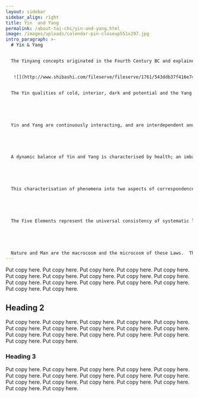 ```yaml
---
layout: sidebar
sidebar_align: right
title: Yin  and Yang
permalink: /about-tai-chi/yin-and-yang.html
image: /images/uploads/calendar-pin-closeup551x297.jpg
intro_paragraph: >-
  # Yin & Yang


  The Yinyang concepts originated in the Fourth Century BC and explained natural phenomena as the 'ceaseless rise and fall of opposite yet complementary forces'.  Yin and Yang are strictly translated as the shady side of a hill (Yin) and the sunny side of a hill (Yang). 


   ![](http://www.shibashi.com/fileserve/fileserve/1761/543ddb37f416e743ecf707682cd837560d41b32b/index.html)


  The Yin qualities of cold, interior, dark and potential and the Yang qualities of light, heat, exterior, rising and activity exist in relation to each other. 


   


  Yin and Yang are continuously interacting, and are interdependent and transformative of each other. 


   


  A dynamic balance of Yin and Yang is characterised by health; an imbalance by disease.  


   


  This characterisation of phenomena into two aspects of correspondences (Yinyang) was further expanded in the Five Element system, the intrinsic part of Traditional Chinese Medicine. 


   


  The Five Elements represent the universal consistency of systematic links.  The Laws of Nature direct all movement within these five elements.  


   


  Nature and Man are the macrocosm and the microcosm of these Laws.  These Laws organise the movement of Qi (Chi) within the individual and provide the structure for diagnosis and treatment in the Five Element system.
---
```

 Put copy here.  Put copy here.  Put copy here.  Put copy here.  Put copy here.  Put copy here.  Put copy here.  Put copy here.  Put copy here.  Put copy here.  Put copy here.  Put copy here.  Put copy here.  Put copy here.  Put copy here.  Put copy here.  Put copy here.

## Heading 2
  Put copy here.  Put copy here.  Put copy here.  Put copy here.  Put copy here.  Put copy here.  Put copy here.  Put copy here.  Put copy here.  Put copy here.  Put copy here.  Put copy here.  Put copy here.  Put copy here.  Put copy here.  Put copy here.  Put copy here.
### Heading 3
  Put copy here.  Put copy here.  Put copy here.  Put copy here.  Put copy here.  Put copy here.  Put copy here.  Put copy here.  Put copy here.  Put copy here.  Put copy here.  Put copy here.  Put copy here.  Put copy here.  Put copy here.  Put copy here.  Put copy here.

